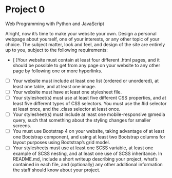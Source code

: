 # Project 0

Web Programming with Python and JavaScript

Alright, now it’s time to make your website your own. Design a personal
webpage about yourself, one of your interests, or any other topic of your
choice. The subject matter, look and feel, and design of the site are
entirely up to you, subject to the following requirements:

- [ ]Your website must contain at least four different .html pages, and it should be possible to get from any page on your website to any other page by following one or more hyperlinks.
- [ ] Your website must include at least one list (ordered or unordered), at least one table, and at least one image.
- [ ] Your website must have at least one stylesheet file.
- [ ] Your stylesheet(s) must use at least five different CSS properties,
and at least five different types of CSS selectors. You must use the #id selector at least once, and the .class selector at least once.
- [ ] Your stylesheet(s) must include at least one mobile-responsive @media query, such that something about the styling changes for smaller screens.
- [ ] You must use Bootstrap 4 on your website, taking advantage of at least one Bootstrap component, and using at least two Bootstrap columns for layout purposes using Bootstrap’s grid model.
- [ ] Your stylesheets must use at least one SCSS variable, at least one example of SCSS nesting, and at least one use of SCSS inheritance.
In README.md, include a short writeup describing your project, what’s contained in each file, and (optionally) any other additional information the staff should know about your project.
